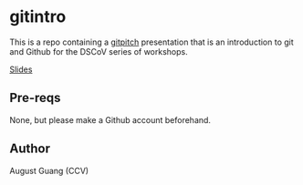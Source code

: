 # gitintro

This is a repo containing a [gitpitch](https://gitpitch.com/) presentation that is an introduction to git and Github for the DSCoV series of workshops.

[Slides](https://gitpitch.com/dscov-tutorials/gitintro)

## Pre-reqs

None, but please make a Github account beforehand.

## Author

August Guang (CCV)
